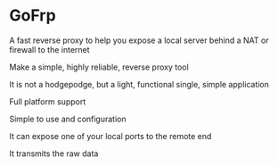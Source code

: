 # GoFrp

A fast reverse proxy to help you expose a local server behind a NAT or firewall to the internet

Make a simple, highly reliable, reverse proxy tool

It is not a hodgepodge, but a light, functional single, simple application

Full platform support

Simple to use and configuration

It can expose one of your local ports to the remote end

It transmits the raw data